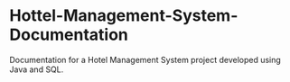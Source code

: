 # Hottel-Management-System-Documentation
Documentation for a Hotel Management System project developed using Java and SQL.
